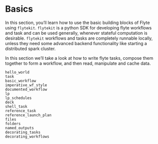 # Basics

In this section, you’ll learn how to use the basic building blocks of Flyte
using `flytekit`. `flytekit` is a python SDK for developing flyte workflows and
task and can be used generally, whenever stateful computation is desirable.
`flytekit` workflows and tasks are completely runnable locally, unless they need
some advanced backend functionality like starting a distributed spark cluster.

In this section we’ll take a look at how to write flyte tasks, compose them
together to form a workflow, and then read, manipulate and cache data.

```{auto-examples-toc}
hello_world
task
basic_workflow
imperative_wf_style
documented_workflow
lp
lp_schedules
deck
shell_task
reference_task
reference_launch_plan
files
folders
named_outputs
decorating_tasks
decorating_workflows
```
